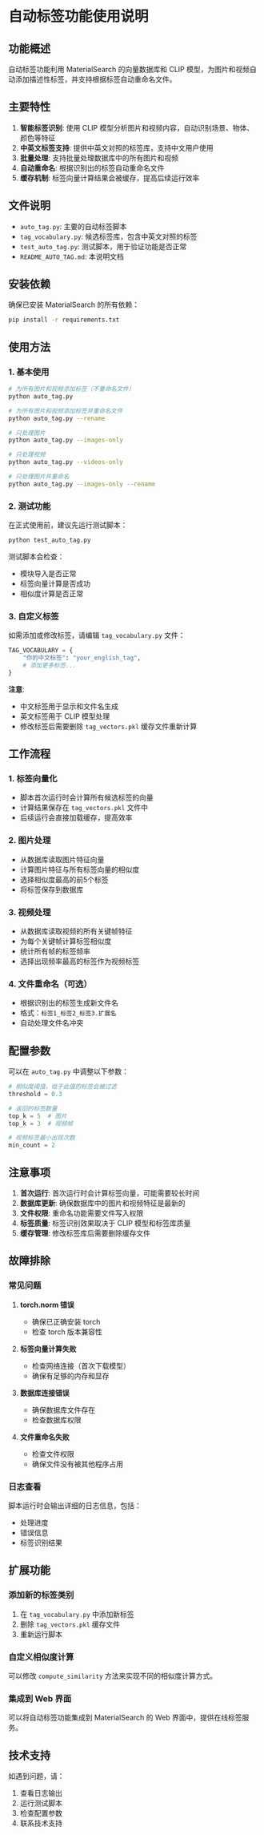 # 自动标签功能使用说明

## 功能概述

自动标签功能利用 MaterialSearch 的向量数据库和 CLIP 模型，为图片和视频自动添加描述性标签，并支持根据标签自动重命名文件。

## 主要特性

1. **智能标签识别**: 使用 CLIP 模型分析图片和视频内容，自动识别场景、物体、颜色等特征
2. **中英文标签支持**: 提供中英文对照的标签库，支持中文用户使用
3. **批量处理**: 支持批量处理数据库中的所有图片和视频
4. **自动重命名**: 根据识别出的标签自动重命名文件
5. **缓存机制**: 标签向量计算结果会被缓存，提高后续运行效率

## 文件说明

- `auto_tag.py`: 主要的自动标签脚本
- `tag_vocabulary.py`: 候选标签库，包含中英文对照的标签
- `test_auto_tag.py`: 测试脚本，用于验证功能是否正常
- `README_AUTO_TAG.md`: 本说明文档

## 安装依赖

确保已安装 MaterialSearch 的所有依赖：

```bash
pip install -r requirements.txt
```

## 使用方法

### 1. 基本使用

```bash
# 为所有图片和视频添加标签（不重命名文件）
python auto_tag.py

# 为所有图片和视频添加标签并重命名文件
python auto_tag.py --rename

# 只处理图片
python auto_tag.py --images-only

# 只处理视频
python auto_tag.py --videos-only

# 只处理图片并重命名
python auto_tag.py --images-only --rename
```

### 2. 测试功能

在正式使用前，建议先运行测试脚本：

```bash
python test_auto_tag.py
```

测试脚本会检查：
- 模块导入是否正常
- 标签向量计算是否成功
- 相似度计算是否正常

### 3. 自定义标签

如需添加或修改标签，请编辑 `tag_vocabulary.py` 文件：

```python
TAG_VOCABULARY = {
    "你的中文标签": "your_english_tag",
    # 添加更多标签...
}
```

**注意**: 
- 中文标签用于显示和文件名生成
- 英文标签用于 CLIP 模型处理
- 修改标签后需要删除 `tag_vectors.pkl` 缓存文件重新计算

## 工作流程

### 1. 标签向量化
- 脚本首次运行时会计算所有候选标签的向量
- 计算结果保存在 `tag_vectors.pkl` 文件中
- 后续运行会直接加载缓存，提高效率

### 2. 图片处理
- 从数据库读取图片特征向量
- 计算图片特征与所有标签向量的相似度
- 选择相似度最高的前5个标签
- 将标签保存到数据库

### 3. 视频处理
- 从数据库读取视频的所有关键帧特征
- 为每个关键帧计算标签相似度
- 统计所有帧的标签频率
- 选择出现频率最高的标签作为视频标签

### 4. 文件重命名（可选）
- 根据识别出的标签生成新文件名
- 格式：`标签1_标签2_标签3.扩展名`
- 自动处理文件名冲突

## 配置参数

可以在 `auto_tag.py` 中调整以下参数：

```python
# 相似度阈值，低于此值的标签会被过滤
threshold = 0.3

# 返回的标签数量
top_k = 5  # 图片
top_k = 3  # 视频帧

# 视频标签最小出现次数
min_count = 2
```

## 注意事项

1. **首次运行**: 首次运行时会计算标签向量，可能需要较长时间
2. **数据库更新**: 确保数据库中的图片和视频特征是最新的
3. **文件权限**: 重命名功能需要文件写入权限
4. **标签质量**: 标签识别效果取决于 CLIP 模型和标签库质量
5. **缓存管理**: 修改标签库后需要删除缓存文件

## 故障排除

### 常见问题

1. **torch.norm 错误**
   - 确保已正确安装 torch
   - 检查 torch 版本兼容性

2. **标签向量计算失败**
   - 检查网络连接（首次下载模型）
   - 确保有足够的内存和显存

3. **数据库连接错误**
   - 确保数据库文件存在
   - 检查数据库权限

4. **文件重命名失败**
   - 检查文件权限
   - 确保文件没有被其他程序占用

### 日志查看

脚本运行时会输出详细的日志信息，包括：
- 处理进度
- 错误信息
- 标签识别结果

## 扩展功能

### 添加新的标签类别

1. 在 `tag_vocabulary.py` 中添加新标签
2. 删除 `tag_vectors.pkl` 缓存文件
3. 重新运行脚本

### 自定义相似度计算

可以修改 `compute_similarity` 方法来实现不同的相似度计算方式。

### 集成到 Web 界面

可以将自动标签功能集成到 MaterialSearch 的 Web 界面中，提供在线标签服务。

## 技术支持

如遇到问题，请：
1. 查看日志输出
2. 运行测试脚本
3. 检查配置参数
4. 联系技术支持 